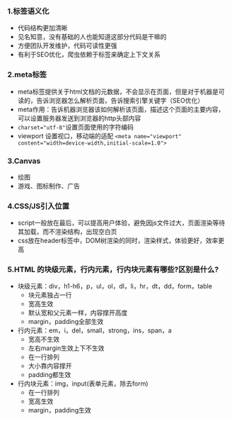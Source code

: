 ### 1.标签语义化

- 代码结构更加清晰
- 见名知意，没有基础的人也能知道这部分代码是干嘛的
- 方便团队开发维护，代码可读性更强
- 有利于SEO优化，爬虫依赖于标签来确定上下文关系

### 2.meta标签

- meta标签提供关于html文档的元数据，不会显示在页面，但是对于机器是可读的，告诉浏览器怎么解析页面，告诉搜索引擎关键字（SEO优化）
- meta作用：告诉机器浏览器该如何解析该页面，描述这个页面的主要内容，可以设置服务器发送到浏览器的http头部内容
- `charset="utf-8"`设置页面使用的字符编码
- viewport 设置视口，移动端的适配 `<meta name="viewport" content="width=device-width,initial-scale=1.0">`

### 3.Canvas

- 绘图
- 游戏、图标制作、广告

### 4.CSS/JS引入位置

- script一般放在最后，可以提高用户体验，避免因js文件过大，页面渲染等待其加载，而不渲染结构，出现空白页
- css放在header标签中，DOM树渲染的同时，渲染样式，体验更好，效率更高

### 5.HTML 的块级元素，行内元素，行内块元素有哪些?区别是什么?

- 块级元素：div，h1-h6，p，ul，ol，dl，li，hr，dt，dd，form，table
  - 块元素独占一行
  - 宽高生效
  - 默认宽和父元素一样，内容撑开高度
  - margin，padding全部生效
- 行内元素：em，i，del，small，strong，ins，span，a
  - 宽高不生效
  - 左右margin生效上下不生效
  - 在一行排列
  - 大小靠内容撑开
  - padding都生效
- 行内块元素：img，input(表单元素，除去form)
  - 在一行排列
  - 宽高生效
  - margin，padding生效